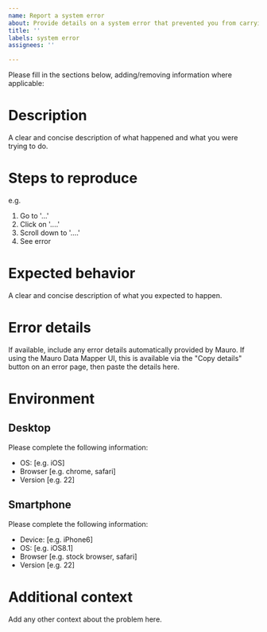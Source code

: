 ```yaml
---
name: Report a system error
about: Provide details on a system error that prevented you from carrying out something
title: ''
labels: system error
assignees: ''

---
```


Please fill in the sections below, adding/removing information where applicable:

# Description

A clear and concise description of what happened and what you were trying to do.

# Steps to reproduce

e.g.
1. Go to '...'
2. Click on '....'
3. Scroll down to '....'
4. See error

# Expected behavior

A clear and concise description of what you expected to happen.

# Error details

If available, include any error details automatically provided by Mauro. If using the Mauro Data Mapper UI, this is available via the "Copy details" button on an error page, then paste the details here.

# Environment

## Desktop 

Please complete the following information:
- OS: [e.g. iOS]
- Browser [e.g. chrome, safari]
- Version [e.g. 22]

## Smartphone
Please complete the following information:
- Device: [e.g. iPhone6]
- OS: [e.g. iOS8.1]
- Browser [e.g. stock browser, safari]
- Version [e.g. 22]

# Additional context

Add any other context about the problem here.
